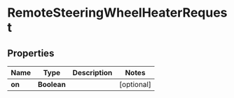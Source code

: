 # RemoteSteeringWheelHeaterRequest

## Properties
Name | Type | Description | Notes
------------ | ------------- | ------------- | -------------
**on** | **Boolean** |  |  [optional]
